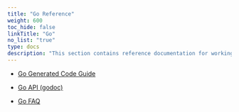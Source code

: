 ```yaml
---
title: "Go Reference"
weight: 600
toc_hide: false
linkTitle: "Go"
no_list: "true"
type: docs
description: "This section contains reference documentation for working with protocol buffer classes in Go"
---
```

    

*   [Go Generated Code Guide](/reference/go/go-generated)
*   [Go API (godoc)](https://pkg.go.dev/google.golang.org/protobuf/proto)
    
*   [Go FAQ](/reference/go/faq)
